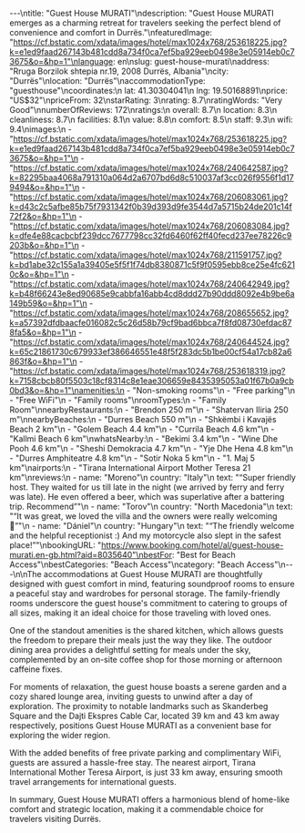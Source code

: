 ---\ntitle: "Guest House MURATI"\ndescription: "Guest House MURATI emerges as a charming retreat for travelers seeking the perfect blend of convenience and comfort in Durrës."\nfeaturedImage: "https://cf.bstatic.com/xdata/images/hotel/max1024x768/253618225.jpg?k=e1ed9faad267143b481cdd8a734f0ca7ef5ba929eeb0498e3e05914eb0c73675&o=&hp=1"\nlanguage: en\nslug: guest-house-murati\naddress: "Rruga Borzilok shtepia nr.19, 2008 Durrës, Albania"\ncity: "Durrës"\nlocation: "Durrës"\naccommodationType: "guesthouse"\ncoordinates:\n  lat: 41.30304041\n  lng: 19.50168891\nprice: "US$32"\npriceFrom: 32\nstarRating: 3\nrating: 8.7\nratingWords: "Very Good"\nnumberOfReviews: 172\nratings:\n  overall: 8.7\n  location: 8.3\n  cleanliness: 8.7\n  facilities: 8.1\n  value: 8.8\n  comfort: 8.5\n  staff: 9.3\n  wifi: 9.4\nimages:\n  - "https://cf.bstatic.com/xdata/images/hotel/max1024x768/253618225.jpg?k=e1ed9faad267143b481cdd8a734f0ca7ef5ba929eeb0498e3e05914eb0c73675&o=&hp=1"\n  - "https://cf.bstatic.com/xdata/images/hotel/max1024x768/240642587.jpg?k=82295baa4068a791310a064d2a6707bd6d8c510037af3cc026f9556f1d179494&o=&hp=1"\n  - "https://cf.bstatic.com/xdata/images/hotel/max1024x768/206083061.jpg?k=d43c2c5afbe85b75f7931342f0b39d393d9fe3544d7a5715b24de201c14f72f2&o=&hp=1"\n  - "https://cf.bstatic.com/xdata/images/hotel/max1024x768/206083084.jpg?k=dfe4e88cacbcbf239dcc7677798cc32fd6460f62ff40fecd237ee78226c9203b&o=&hp=1"\n  - "https://cf.bstatic.com/xdata/images/hotel/max1024x768/211591757.jpg?k=bd1abe32c155a1a39405e5f5f1f74db8380871c5f9f0595ebb8ce25e4fc6210c&o=&hp=1"\n  - "https://cf.bstatic.com/xdata/images/hotel/max1024x768/240642949.jpg?k=b48f66243e8ed90685e9cabbfa16abb4cd8ddd27b90ddd8092e4b9be6a149b59&o=&hp=1"\n  - "https://cf.bstatic.com/xdata/images/hotel/max1024x768/208655652.jpg?k=a57392dfdbaacfe016082c5c26d58b79cf9bad6bbca7f8fd08730efdac878fa5&o=&hp=1"\n  - "https://cf.bstatic.com/xdata/images/hotel/max1024x768/240644524.jpg?k=65c21861730c679933ef386646551e48f5f283dc5b1be00cf54a17cb82a6863f&o=&hp=1"\n  - "https://cf.bstatic.com/xdata/images/hotel/max1024x768/253618319.jpg?k=7158cbcb80f5503c18cf8314c8e1eae306659e8435395053a01f67b0a9cb0bd3&o=&hp=1"\namenities:\n  - "Non-smoking rooms"\n  - "Free parking"\n  - "Free WiFi"\n  - "Family rooms"\nroomTypes:\n  - "Family Room"\nnearbyRestaurants:\n  - "Brendon 250 m"\n  - "Shatervan Iliria 250 m"\nnearbyBeaches:\n  - "Durres Beach 550 m"\n  - "Shkëmbi i Kavajës Beach 2 km"\n  - "Golem Beach 4.4 km"\n  - "Currila Beach 4.6 km"\n  - "Kallmi Beach 6 km"\nwhatsNearby:\n  - "Bekimi 3.4 km"\n  - "Wine Dhe Pooh 4.6 km"\n  - "Sheshi Demokracia 4.7 km"\n  - "Yje Dhe Hena 4.8 km"\n  - "Durres Amphiteatre 4.8 km"\n  - "Sotir Noka 5 km"\n  - "1. Maj 5 km"\nairports:\n  - "Tirana International Airport Mother Teresa 21 km"\nreviews:\n  - name: "Moreno"\n    country: "Italy"\n    text: "“Super friendly host. They waited for us till late in the night (we arrived by ferry and ferry was late). He even offered a beer, which was superlative after a battering trip. Recommend”"\n  - name: "Torov"\n    country: "North Macedonia"\n    text: "“It was great, we loved the villa and the owners were really welcoming 🙂”"\n  - name: "Dániel"\n    country: "Hungary"\n    text: "“The friendly welcome and the helpful receptionist :)
And my motorcycle also slept in the safest place!”"\nbookingURL: "https://www.booking.com/hotel/al/guest-house-murati.en-gb.html?aid=8035640"\nbestFor: "Best for Beach Access"\nbestCategories: "Beach Access"\ncategory: "Beach Access"\n---\n\nThe accommodations at Guest House MURATI are thoughtfully designed with guest comfort in mind, featuring soundproof rooms to ensure a peaceful stay and wardrobes for personal storage. The family-friendly rooms underscore the guest house's commitment to catering to groups of all sizes, making it an ideal choice for those traveling with loved ones.

One of the standout amenities is the shared kitchen, which allows guests the freedom to prepare their meals just the way they like. The outdoor dining area provides a delightful setting for meals under the sky, complemented by an on-site coffee shop for those morning or afternoon caffeine fixes.

For moments of relaxation, the guest house boasts a serene garden and a cozy shared lounge area, inviting guests to unwind after a day of exploration. The proximity to notable landmarks such as Skanderbeg Square and the Dajti Ekspres Cable Car, located 39 km and 43 km away respectively, positions Guest House MURATI as a convenient base for exploring the wider region.

With the added benefits of free private parking and complimentary WiFi, guests are assured a hassle-free stay. The nearest airport, Tirana International Mother Teresa Airport, is just 33 km away, ensuring smooth travel arrangements for international guests.

In summary, Guest House MURATI offers a harmonious blend of home-like comfort and strategic location, making it a commendable choice for travelers visiting Durrës.